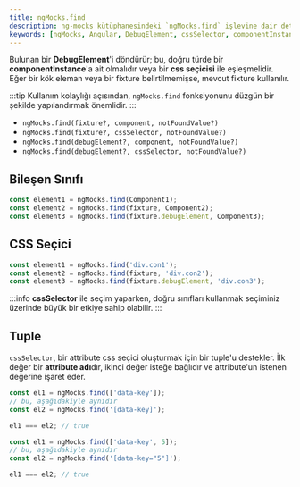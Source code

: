 ```yaml
---
title: ngMocks.find
description: ng-mocks kütüphanesindeki `ngMocks.find` işlevine dair detaylı bilgiler ve kullanımı hakkında rehber.
keywords: [ngMocks, Angular, DebugElement, cssSelector, componentInstance, tuple, fixture]
---
```


Bulunan bir **DebugElement**'i döndürür; bu, doğru türde bir **componentInstance**'a ait olmalıdır veya bir **css seçicisi** ile eşleşmelidir. Eğer bir kök eleman veya bir fixture belirtilmemişse, mevcut fixture kullanılır.

:::tip
Kullanım kolaylığı açısından, `ngMocks.find` fonksiyonunu düzgün bir şekilde yapılandırmak önemlidir.
:::

- `ngMocks.find(fixture?, component, notFoundValue?)`
- `ngMocks.find(fixture?, cssSelector, notFoundValue?)`
- `ngMocks.find(debugElement?, component, notFoundValue?)`
- `ngMocks.find(debugElement?, cssSelector, notFoundValue?)`

## Bileşen Sınıfı

```ts
const element1 = ngMocks.find(Component1);
const element2 = ngMocks.find(fixture, Component2);
const element3 = ngMocks.find(fixture.debugElement, Component3);
```

## CSS Seçici

```ts
const element1 = ngMocks.find('div.con1');
const element2 = ngMocks.find(fixture, 'div.con2');
const element3 = ngMocks.find(fixture.debugElement, 'div.con3');
```

:::info
**cssSelector** ile seçim yaparken, doğru sınıfları kullanmak seçiminiz üzerinde büyük bir etkiye sahip olabilir.
:::

## Tuple

`cssSelector`, bir attribute css seçici oluşturmak için bir tuple'u destekler. İlk değer bir **attribute adı**dır, ikinci değer isteğe bağlıdır ve attribute'un istenen değerine işaret eder.

```ts
const el1 = ngMocks.find(['data-key']);
// bu, aşağıdakiyle aynıdır
const el2 = ngMocks.find('[data-key]');

el1 === el2; // true
```

```ts
const el1 = ngMocks.find(['data-key', 5]);
// bu, aşağıdakiyle aynıdır
const el2 = ngMocks.find('[data-key="5"]');

el1 === el2; // true
```